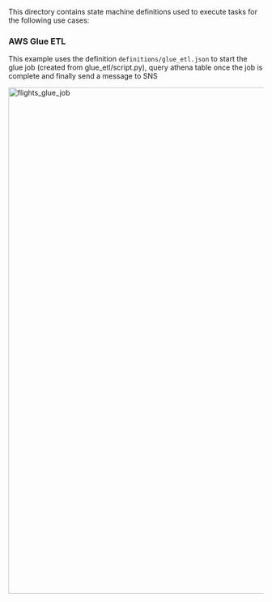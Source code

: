 
This directory contains state machine definitions used to execute tasks for the following
use cases:

### AWS Glue ETL

This example uses the definition `definitions/glue_etl.json` to start the glue job (created from glue_etl/script.py), 
query athena table once the job is complete and finally send a message to SNS

<img width="1000" alt="flights_glue_job" src="https://github.com/ryankarlos/aws_etl/blob/master/screenshots/kinesis_workflow.png">
